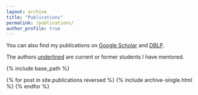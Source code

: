 ```yaml
---
layout: archive
title: "Publications"
permalink: /publications/
author_profile: true
---
```


You can also find my publications on <u><a target="_blank" href="{{site.author.googlescholar}}">Google Scholar</a></u> and <u><a target="_blank" href="{{site.author.dblp}}">DBLP</a></u>.

The authors <u>underlined</u> are current or former students I have mentored.


{% include base_path %}

{% for post in site.publications reversed %}
  {% include archive-single.html %}
{% endfor %}
